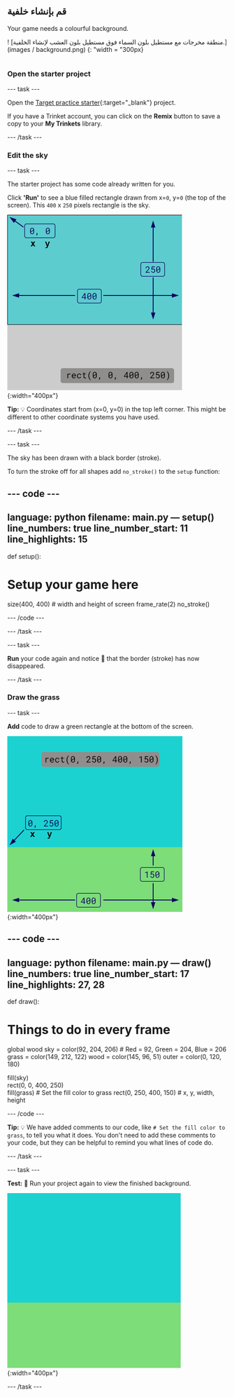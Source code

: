 ## قم بإنشاء خلفية

<div style="display: flex; flex-wrap: wrap">
<div style="flex-basis: 200px; flex-grow: 1; margin-right: 15px;">
Your game needs a colourful background.
</div>
<div>

! [منطقة مخرجات مع مستطيل بلون السماء فوق مستطيل بلون العشب لإنشاء الخلفية.] (images / background.png) {: "width = "300px}

</div>
</div>

### Open the starter project

--- task ---

Open the [Target practice starter](https://trinket.io/python/9973649e5c){:target="_blank"} project.

If you have a Trinket account, you can click on the **Remix** button to save a copy to your **My Trinkets** library.

--- /task ---

### Edit the sky

--- task ---

The starter project has some code already written for you.

Click **'Run'** to see a blue filled rectangle drawn from x=`0`, y=`0` (the top of the screen). This `400` x `250` pixels rectangle is the sky.

![A blue rectangle with a black border around it, above a grey rectangle. The top left corner of the canvas is marked as x=0, y=0 this is the origin of the rectangle. The width is highlighted as 400 and the height as 250. The code rect(0, 0, 400, 250) is shown.](images/sky_stroke.png){:width="400px"}

**Tip:** 💡 Coordinates start from (x=0, y=0) in the top left corner. This might be different to other coordinate systems you have used.

--- /task ---

--- task ---

The sky has been drawn with a black border (stroke).

To turn the stroke off for all shapes add `no_stroke()` to the `setup` function:

--- code ---
---
language: python filename: main.py — setup() line_numbers: true line_number_start: 11
line_highlights: 15
---
def setup():
# Setup your game here
  size(400, 400) # width and height of screen frame_rate(2) no_stroke()

--- /code ---

--- /task ---

--- task ---

**Run** your code again and notice 👀 that the border (stroke) has now disappeared.

--- /task ---

### Draw the grass

--- task ---

**Add** code to draw a green rectangle at the bottom of the screen.

![The output area with a sky-coloured rectangle above a grass-coloured rectangle to create the background. The top left corner of the rectangle is marked as x=0, y=250 this is the origin of the rectangle. The width is highlighted as 400 and the height as 150. The code rect(0, 250, 400, 150) is shown.](images/green-grass.png){:width="400px"}

--- code ---
---
language: python filename: main.py — draw() line_numbers: true line_number_start: 17
line_highlights: 27, 28
---
def draw():
# Things to do in every frame
  global wood sky = color(92, 204, 206) # Red = 92, Green = 204, Blue = 206 grass = color(149, 212, 122) wood = color(145, 96, 51) outer = color(0, 120, 180)

  fill(sky)     
rect(0, 0, 400, 250)     
fill(grass) # Set the fill color to grass rect(0, 250, 400, 150) # x, y, width, height

--- /code ---

**Tip:** 💡 We have added comments to our code, like `# Set the fill color to grass`, to tell you what it does. You don't need to add these comments to your code, but they can be helpful to remind you what lines of code do.

--- /task ---

--- task ---

**Test:** 🔄 Run your project again to view the finished background.

![The output area with a sky-coloured rectangle above a grass-coloured rectangle to create the background.](images/background.png){:width="400px"}

--- /task ---

